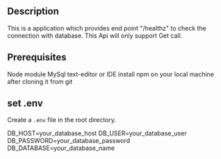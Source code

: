 ## Description

This is a application which provides end point "/healthz" to check the connection with database. This Api will only support Get call.

## Prerequisites

Node module
MySql
text-editor or IDE
install npm on your local machine after cloning it from git

## set .env

Create a `.env` file in the root directory.

DB_HOST=your_database_host
DB_USER=your_database_user
DB_PASSWORD=your_database_password
DB_DATABASE=your_database_name
